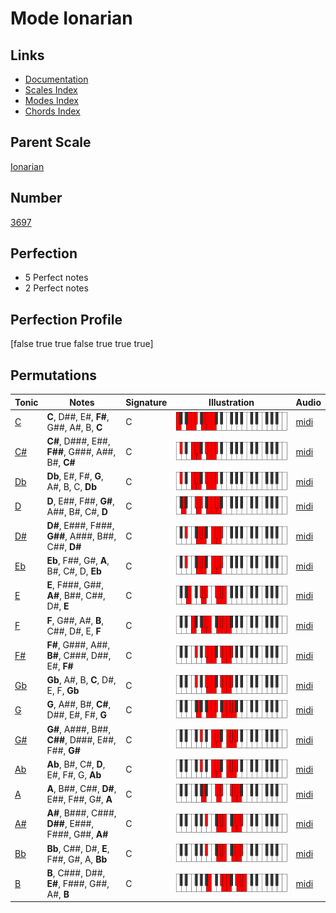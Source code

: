 # Mode Ionarian

## Links

- [Documentation](index.md)
- [Scales Index](Scales.md)
- [Modes Index](Modes.md)
- [Chords Index](Chords.md)

## Parent Scale

[Ionarian](ScaleIonarian.md)

## Number

[3697](https://ianring.com/musictheory/scales/3697)

## Perfection

- 5 Perfect notes
- 2 Perfect notes

## Perfection Profile

[false true true false true true true]

## Permutations

| Tonic | Notes | Signature | Illustration | Audio |
|-------|-------|-----------|--------------|-------|
| [C](ModeCNaturalIonarian.md) | **C**, D##, E#, **F#**, G##, A#, B, **C** | C | ![CNaturalIonarian](ModeCNaturalIonarian.png) | [midi](https://github.com/edipermadi/music/blob/main/docs/ModeCNaturalIonarian.mid?raw=true) |
| [C#](ModeCSharpIonarian.md) | **C#**, D###, E##, **F##**, G###, A##, B#, **C#** | C | ![CSharpIonarian](ModeCSharpIonarian.png) | [midi](https://github.com/edipermadi/music/blob/main/docs/ModeCSharpIonarian.mid?raw=true) |
| [Db](ModeDFlatIonarian.md) | **Db**, E#, F#, **G**, A#, B, C, **Db** | C | ![DFlatIonarian](ModeDFlatIonarian.png) | [midi](https://github.com/edipermadi/music/blob/main/docs/ModeDFlatIonarian.mid?raw=true) |
| [D](ModeDNaturalIonarian.md) | **D**, E##, F##, **G#**, A##, B#, C#, **D** | C | ![DNaturalIonarian](ModeDNaturalIonarian.png) | [midi](https://github.com/edipermadi/music/blob/main/docs/ModeDNaturalIonarian.mid?raw=true) |
| [D#](ModeDSharpIonarian.md) | **D#**, E###, F###, **G##**, A###, B##, C##, **D#** | C | ![DSharpIonarian](ModeDSharpIonarian.png) | [midi](https://github.com/edipermadi/music/blob/main/docs/ModeDSharpIonarian.mid?raw=true) |
| [Eb](ModeEFlatIonarian.md) | **Eb**, F##, G#, **A**, B#, C#, D, **Eb** | C | ![EFlatIonarian](ModeEFlatIonarian.png) | [midi](https://github.com/edipermadi/music/blob/main/docs/ModeEFlatIonarian.mid?raw=true) |
| [E](ModeENaturalIonarian.md) | **E**, F###, G##, **A#**, B##, C##, D#, **E** | C | ![ENaturalIonarian](ModeENaturalIonarian.png) | [midi](https://github.com/edipermadi/music/blob/main/docs/ModeENaturalIonarian.mid?raw=true) |
| [F](ModeFNaturalIonarian.md) | **F**, G##, A#, **B**, C##, D#, E, **F** | C | ![FNaturalIonarian](ModeFNaturalIonarian.png) | [midi](https://github.com/edipermadi/music/blob/main/docs/ModeFNaturalIonarian.mid?raw=true) |
| [F#](ModeFSharpIonarian.md) | **F#**, G###, A##, **B#**, C###, D##, E#, **F#** | C | ![FSharpIonarian](ModeFSharpIonarian.png) | [midi](https://github.com/edipermadi/music/blob/main/docs/ModeFSharpIonarian.mid?raw=true) |
| [Gb](ModeGFlatIonarian.md) | **Gb**, A#, B, **C**, D#, E, F, **Gb** | C | ![GFlatIonarian](ModeGFlatIonarian.png) | [midi](https://github.com/edipermadi/music/blob/main/docs/ModeGFlatIonarian.mid?raw=true) |
| [G](ModeGNaturalIonarian.md) | **G**, A##, B#, **C#**, D##, E#, F#, **G** | C | ![GNaturalIonarian](ModeGNaturalIonarian.png) | [midi](https://github.com/edipermadi/music/blob/main/docs/ModeGNaturalIonarian.mid?raw=true) |
| [G#](ModeGSharpIonarian.md) | **G#**, A###, B##, **C##**, D###, E##, F##, **G#** | C | ![GSharpIonarian](ModeGSharpIonarian.png) | [midi](https://github.com/edipermadi/music/blob/main/docs/ModeGSharpIonarian.mid?raw=true) |
| [Ab](ModeAFlatIonarian.md) | **Ab**, B#, C#, **D**, E#, F#, G, **Ab** | C | ![AFlatIonarian](ModeAFlatIonarian.png) | [midi](https://github.com/edipermadi/music/blob/main/docs/ModeAFlatIonarian.mid?raw=true) |
| [A](ModeANaturalIonarian.md) | **A**, B##, C##, **D#**, E##, F##, G#, **A** | C | ![ANaturalIonarian](ModeANaturalIonarian.png) | [midi](https://github.com/edipermadi/music/blob/main/docs/ModeANaturalIonarian.mid?raw=true) |
| [A#](ModeASharpIonarian.md) | **A#**, B###, C###, **D##**, E###, F###, G##, **A#** | C | ![ASharpIonarian](ModeASharpIonarian.png) | [midi](https://github.com/edipermadi/music/blob/main/docs/ModeASharpIonarian.mid?raw=true) |
| [Bb](ModeBFlatIonarian.md) | **Bb**, C##, D#, **E**, F##, G#, A, **Bb** | C | ![BFlatIonarian](ModeBFlatIonarian.png) | [midi](https://github.com/edipermadi/music/blob/main/docs/ModeBFlatIonarian.mid?raw=true) |
| [B](ModeBNaturalIonarian.md) | **B**, C###, D##, **E#**, F###, G##, A#, **B** | C | ![BNaturalIonarian](ModeBNaturalIonarian.png) | [midi](https://github.com/edipermadi/music/blob/main/docs/ModeBNaturalIonarian.mid?raw=true) |
